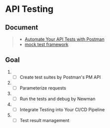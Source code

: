 # API Testing

## Document
> * [Automate Your API Tests with Postman](https://www.postman.com/use-cases/api-testing-automation/)
> * [mock test framework](httpbin.org)

## Goal
1. - [ ] Create test suites by Postman's PM API
2. - [ ] Parameterize requests
3. - [ ] Run the tests and debug by Newman
4. - [ ] Integrate Testing into Your CI/CD Pipeline
5. - [ ] Test result management
